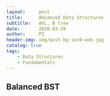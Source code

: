 ```yaml
---
layout:     post
title:      Advanced Data Structures
subtitle:   AVL, B tree
date:       2020-03-29
author:     PZ
header-img: img/post-bg-ios9-web.jpg
catalog: true
tags:
    - Data Structures
    - Fundamentals
---
```


## Balanced BST

